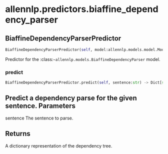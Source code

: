 # allennlp.predictors.biaffine_dependency_parser

## BiaffineDependencyParserPredictor
```python
BiaffineDependencyParserPredictor(self, model:allennlp.models.model.Model, dataset_reader:allennlp.data.dataset_readers.dataset_reader.DatasetReader, language:str='en_core_web_sm') -> None
```

Predictor for the :class:`~allennlp.models.BiaffineDependencyParser` model.

### predict
```python
BiaffineDependencyParserPredictor.predict(self, sentence:str) -> Dict[str, Any]
```

Predict a dependency parse for the given sentence.
Parameters
----------
sentence The sentence to parse.

Returns
-------
A dictionary representation of the dependency tree.

